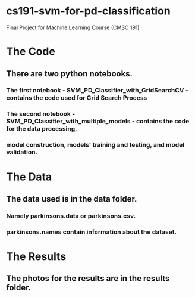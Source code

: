 # cs191-svm-for-pd-classification
Final Project for Machine Learning Course (CMSC 191)

# The Code
## There are two python notebooks.
### The first notebook - SVM_PD_Classifier_with_GridSearchCV - contains the code used for Grid Search Process
### The second notebook - SVM_PD_Classifier_with_multiple_models - contains the code for the data processing, 
###             model construction, models' training and testing, and model validation.

# The Data
## The data used is in the data folder.
### Namely parkinsons.data or parkinsons.csv.
### parkinsons.names contain information about the dataset.

# The Results
## The photos for the results are in the results folder.
